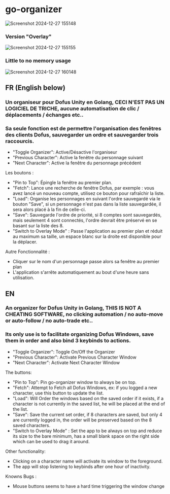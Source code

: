 # go-organizer

![Screenshot 2024-12-27 155148](https://github.com/user-attachments/assets/1a617bf5-6e7b-456b-895b-b7e1eb27a0c3)


### Version "Overlay"

![Screenshot 2024-12-27 155155](https://github.com/user-attachments/assets/06567361-8fba-4be0-8e25-81aeea7c00c6)

### Little to no memory usage

![Screenshot 2024-12-27 160148](https://github.com/user-attachments/assets/877f46a3-d774-4a4d-83b8-2c710ac7c739)

## FR (English below)

### Un organiseur pour Dofus Unity en Golang, **CECI N'EST PAS UN LOGICIEL DE TRICHE**, aucune automatisation de clic / déplacements / échanges etc..
### Sa seule fonction est de permettre l'organisation des fenêtres des clients Dofus, sauvegarder un ordre et sauvegarder trois raccourcis.

- "Toggle Organizer": Active/Désactive l'organiseur
- "Previous Character": Active la fenêtre du personnage suivant
- "Next Character": Active la fenêtre du personnage précédent

Les boutons :
- "Pin to Top": Épingle la fenêtre au premier plan.
- "Fetch": Lance une recherche de fenêtre Dofus, par exemple : vous avez lancé un nouveau compte, utilisez ce bouton pour rafraîchir la liste.
- "Load": Organise les personnages en suivant l'ordre sauvegardé via le bouton "Save", si un personnage n'est pas dans la liste sauvegardée, il sera alors placé à la fin de celle-ci.
- "Save": Sauvegarde l'ordre de priorité, si 8 comptes sont sauvegardés, mais seulement 4 sont connectés, l'ordre devrait être préservé en se basant sur la liste des 8.
- "Switch to Overlay Mode" : Passe l'application au premier plan et réduit au maximum sa taille, un espace blanc sur la droite est disponible pour la déplacer.

Autre Fonctionnalité :
- Cliquer sur le nom d'un personnage passe alors sa fenêtre au premier plan
- L'application s'arrête automatiquement au bout d'une heure sans utilisation.

## EN

### An organizer for Dofus Unity in Golang, **THIS IS NOT A CHEATING SOFTWARE**, no clicking automation / no auto-move or auto-follow / no auto-trade etc..
### Its only use is to facilitate organizing Dofus Windows, save them in order and also bind 3 keybinds to actions.

- "Toggle Organizer": Toggle On/Off the Organizer
- "Previous Character": Activate Previous Character Window
- "Next Character": Activate Next Character Window

The buttons:
- "Pin to Top": Pin go-organizer window to always be on top.
- "Fetch": Attempt to Fetch all Dofus Windows, ex: if you logged a new character, use this button to update the list.
- "Load": Will Order the windows based on the saved order if it exists, if a character is not currently in the saved list, he will be placed at the end of the list.
- "Save": Save the current set order, if 8 characters are saved, but only 4 are currently logged in, the order will be preserved based on the 8 saved characters.
- "Switch to Overlay Mode" : Set the app to be always on top and reduce its size to the bare minimum, has a small blank space on the right side which can be used to drag it around.

Other functionality:
- Clicking on a character name will activate its window to the foreground.
- The app will stop listening to keybinds after one hour of inactivity.


Knowns Bugs :
- Mouse buttons seems to have a hard time triggering the window change

